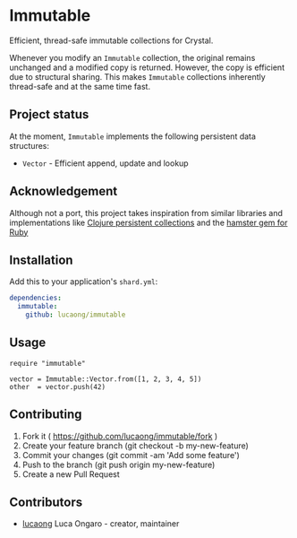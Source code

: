 # Immutable

Efficient, thread-safe immutable collections for Crystal.

Whenever you modify an `Immutable` collection, the original remains unchanged
and a modified copy is returned. However, the copy is efficient due to
structural sharing. This makes `Immutable` collections inherently thread-safe
and at the same time fast.


## Project status

At the moment, `Immutable` implements the following persistent data structures:

  - `Vector` - Efficient append, update and lookup


## Acknowledgement

Although not a port, this project takes inspiration from similar libraries and
implementations like [Clojure persistent
collections](http://clojure.org/reference/data_structures) and the [hamster gem
for Ruby](https://github.com/hamstergem/hamster)


## Installation

Add this to your application's `shard.yml`:

```yaml
dependencies:
  immutable:
    github: lucaong/immutable
```


## Usage

```crystal
require "immutable"

vector = Immutable::Vector.from([1, 2, 3, 4, 5])
other  = vector.push(42)
```


## Contributing

1. Fork it ( https://github.com/lucaong/immutable/fork )
2. Create your feature branch (git checkout -b my-new-feature)
3. Commit your changes (git commit -am 'Add some feature')
4. Push to the branch (git push origin my-new-feature)
5. Create a new Pull Request

## Contributors

- [lucaong](https://github.com/lucaong) Luca Ongaro - creator, maintainer
